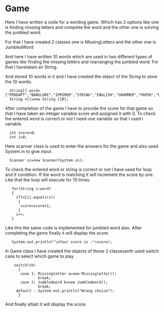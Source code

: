 # Game

Here I have written a code for a wording game. Which has 2 options like one is finding missing letters and complete the word and the other one is solving the jumbled word.

For that I have created 2 classes one is MissingLetters and the other one is JumbledWord

And here I have written 10 words which are used in two different types of games like finding the missing letters and rearranging the jumbled word. For that I havetaken an String.

And stored 10 words in it and I have created the object of the String to store the 10 words. 

      String[] word={"PRODAPT","BANGLORE","IPRIMED","STRING","ENGLISH","GRAMMER","PAPER","PRODUCT","NOTEPAD","PLACE"};
      String n[]=new String [10];
      
After completion of the game I have to provide the score for that game so that I have taken an integer variable score and assigned it with 0. To check the entered word is correct or not I need one variable so that I used i variable.       
      
      int score=0;
      int i=0;
      
Here scanner class is used to enter the answers for the game and also used System.in to give input. 

      Scanner sc=new Scanner(System.in);
      
To check the entered word or string is correct or not I have used for loop and if condition. If the word is matching it will increment the score by one. Like that the loop will execute for 10 times. 
  
       for(String s:word)
       {
         if(n[i].equals(s))
          {
           score=score+1;
          }
         i++;
       }
      
       
Like this the same code is implemented for jumbled word also. After completing the game finally it will display the score. 

       System.out.println("\nYour score is :"+score);
       
In Game class i have created the objects of those 2 classesanth used switch case to select which game to play.

        switch(ch)
          {
           case 1: Missingletter a=new Missingletter();
                   break;
           case 2: Jumbledword b=new Jumbledword();
                   break;
         default : System.out.println("Wrong choice");
          }
          
  And finally atlast it will display the score.        
